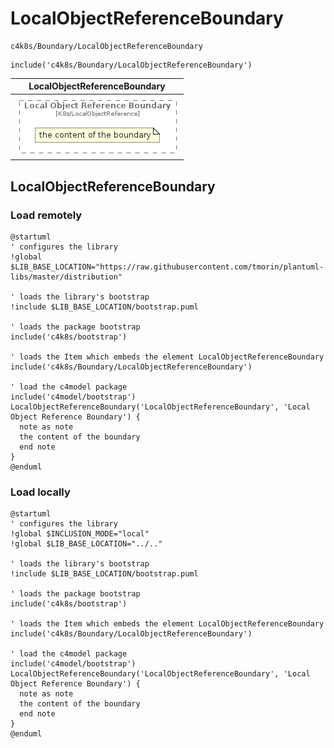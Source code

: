 # LocalObjectReferenceBoundary


```text
c4k8s/Boundary/LocalObjectReferenceBoundary
```

```text
include('c4k8s/Boundary/LocalObjectReferenceBoundary')
```



| LocalObjectReferenceBoundary |
| :---: |
| ![illustration for LocalObjectReferenceBoundary](../../c4k8s/Boundary/LocalObjectReferenceBoundary.Local.png) |




## LocalObjectReferenceBoundary

### Load remotely
```plantuml
@startuml
' configures the library
!global $LIB_BASE_LOCATION="https://raw.githubusercontent.com/tmorin/plantuml-libs/master/distribution"

' loads the library's bootstrap
!include $LIB_BASE_LOCATION/bootstrap.puml

' loads the package bootstrap
include('c4k8s/bootstrap')

' loads the Item which embeds the element LocalObjectReferenceBoundary
include('c4k8s/Boundary/LocalObjectReferenceBoundary')

' load the c4model package
include('c4model/bootstrap')
LocalObjectReferenceBoundary('LocalObjectReferenceBoundary', 'Local Object Reference Boundary') {
  note as note
  the content of the boundary
  end note
}
@enduml
```

### Load locally
```plantuml
@startuml
' configures the library
!global $INCLUSION_MODE="local"
!global $LIB_BASE_LOCATION="../.."

' loads the library's bootstrap
!include $LIB_BASE_LOCATION/bootstrap.puml

' loads the package bootstrap
include('c4k8s/bootstrap')

' loads the Item which embeds the element LocalObjectReferenceBoundary
include('c4k8s/Boundary/LocalObjectReferenceBoundary')

' load the c4model package
include('c4model/bootstrap')
LocalObjectReferenceBoundary('LocalObjectReferenceBoundary', 'Local Object Reference Boundary') {
  note as note
  the content of the boundary
  end note
}
@enduml
```

